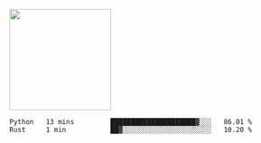 <img height="180em" 
     src="https://github-readme-stats.vercel.app/api?username=Litot-Mattis&show_icons=true&hide_border=true&&count_private=true&include_all_commits=true" />

<!--START_SECTION:waka-->
```text
Python   13 mins         █████████████████████▓░░░   86.01 % 
Rust     1 min           ██▓░░░░░░░░░░░░░░░░░░░░░░   10.20 % 
```
<!--END_SECTION:waka-->
